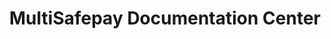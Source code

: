 ---
title: 'MultiSafepay Documentation Center'
breadcrumb_title: "Home"
meta_description: "In the MultiSafepay Documentation Center all relevant information regarding our Plugins and API. As well as Support pages for Payment Method, Tools and General Questions. You can also find the contact details of our Support Team and Integration Team."
data:
  - { title: 'Integrations', url: 'integrations', logo: 'icons/Integrations.svg' }
  - { title: 'API', url: 'api', logo: 'icons/API.svg' }
  - { title: 'FAQ', url: 'faq', logo: 'icons/FAQ.svg' }
  - { title: 'Payment Methods', url: 'payment-methods', logo: 'icons/Payment_methods.svg' }
  - { title: 'Tools', url: 'tools', logo: 'icons/Tools.svg' }
---